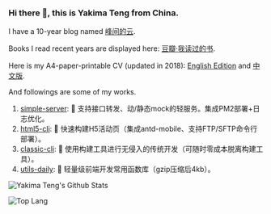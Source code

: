 ### Hi there 👋, this is Yakima Teng from China.

I have a 10-year blog named [峰间的云](https://www.orzzone.com).

Books I read recent years are displayed here: [豆瓣·我读过的书](https://book.douban.com/people/cleveryun/collect?sort=time&start=0&filter=all&mode=list&tags_sort=count).

Here is my A4-paper-printable CV (updated in 2018): [English Edition](https://www.orzzone.com/projects/html5-cli/htmls/cv/index_en.html) and [中文版](https://www.orzzone.com/projects/html5-cli/htmls/cv/index_cn.html).

And followings are some of my works.

1. [simple-server](https://github.com/Yakima-Teng/simple-server): 🤠 支持接口转发、动/静态mock的轻服务。集成PM2部署+日志优化。
2. [html5-cli](https://github.com/Yakima-Teng/html5-cli): 💩 快速构建H5活动页（集成antd-mobile、支持FTP/SFTP命令行部署）。
3. [classic-cli](https://github.com/Yakima-Teng/classic-cli): 🚀 使用构建工具进行无侵入的传统开发（可随时零成本脱离构建工具）。
4. [utils-daily](https://github.com/Yakima-Teng/utils-daily): 🚦 轻量级前端开发常用函数库（gzip压缩后4kb）。

![Yakima Teng's Github Stats](https://github-readme-stats.vercel.app/api?username=Yakima-Teng&count_private=true&show_icons=true&title_color=fff&icon_color=79ff97&text_color=9f9f9f&bg_color=151515&hide=[%22contribs%22])

![Top Lang](https://github-readme-stats.vercel.app/api/top-langs/?username=Yakima-Teng&layout=compact)

<!--
**Yakima-Teng/Yakima-Teng** is a ✨ _special_ ✨ repository because its `README.md` (this file) appears on your GitHub profile.

Here are some ideas to get you started:

- 🔭 I’m currently working on ...
- 🌱 I’m currently learning ...
- 👯 I’m looking to collaborate on ...
- 🤔 I’m looking for help with ...
- 💬 Ask me about ...
- 📫 How to reach me: ...
- 😄 Pronouns: ...
- ⚡ Fun fact: ...
-->
